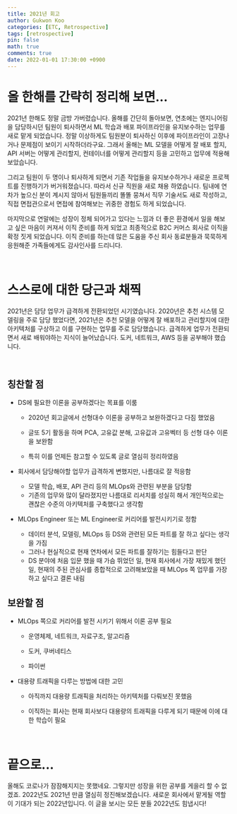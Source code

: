 ```yaml
---
title: 2021년 회고
author: Gukwon Koo
categories: [ETC, Retrospective]
tags: [retrospective]
pin: false
math: true
comments: true
date: 2022-01-01 17:30:00 +0900
---
```


# 올 한해를 간략히 정리해 보면...

2021년 한해도 정말 금방 가버렸습니다. 올해를 간단히 돌아보면, 연초에는 엔지니어링을 담당하시던 팀원이 퇴사하면서 ML 학습과 배포 파이프라인을 유지보수하는 업무를 새로 맡게 되었습니다. 정말 이상하게도 팀원분이 퇴사하신 이후에 파이프라인이 고장나거나 문제점이 보이기 시작하더라구요. 그래서 올해는 ML 모델을 어떻게 잘 배포 할지, API 서버는 어떻게 관리할지, 컨테이너를 어떻게 관리할지 등을 고민하고 업무에 적용해 보았습니다. 

그리고 팀원이 두 명이나 퇴사하게 되면서 기존 작업들을 유지보수하거나 새로운 프로젝트를 진행하기가 버거워졌습니다. 따라서 신규 직원을 새로 채용 하였습니다. 팀내에 연차가 높으신 분이 계시지 않아서 팀원들끼리 똘똘 뭉쳐서 직무 기술서도 새로 작성하고, 직접 면접관으로서 면접에 참여해보는 귀중한 경험도 하게 되었습니다.

마지막으로 연말에는 성장이 정체 되어가고 있다는 느낌과 더 좋은 환경에서 일을 해보고 싶은 마음이 커져서 이직 준비를 하게 되었고 최종적으로 B2C 커머스 회사로 이직을 확정 짓게 되었습니다. 이직 준비를 하는데 많은 도움을 주신 회사 동료분들과 묵묵하게 응원해준 가족들에게도 감사인사를 드리니다.

<br>

# 스스로에 대한 당근과 채찍

2021년은 담당 업무가 급격하게 전환되었던 시기였습니다. 2020년은 추천 시스템 모델링을 주로 담당 했었다면, 2021년은 추천 모델을 어떻게 잘 배포하고 관리할지에 대한 아키텍처를 구상하고 이를 구현하는 업무를 주로 담당했습니다. 급격하게 업무가 전환되면서 새로 배워야하는 지식이 늘어났습니다. 도커, 네트워크, AWS 등을 공부해야 했습니다.

<br>

## 칭찬할 점

- DS에 필요한 이론을 공부하겠다는 목표를 이룸
  
  - 2020년 회고글에서 선형대수 이론을 공부하고 보완하겠다고 다짐 했었음
  
  - 글또 5기 활동을 하며 PCA, 고유값 분해, 고유값과 고유벡터 등 선형 대수 이론을 보완함
  
  - 특히 이를 언제든 참고할 수 있도록 글로 열심히 정리하였음

- 회사에서 담당해야할 업무가 급격하게 변했지만, 나름대로 잘 적응함
  
  - 모델 학습, 배포, API 관리 등의 MLOps와 관련된 부분을 담당함
  - 기존의 업무와 많이 달라졌지만 나름대로 리서치를 성실히 해서 개인적으로는 괜찮은 수준의 아키텍처를 구축했다고 생각함

- MLOps Engineer 또는 ML Engineer로 커리어를 발전시키기로 정함
  
  - 데이터 분석, 모델링, MLOps 등 DS와 관련된 모든 파트를 잘 하고 싶다는 생각을 가짐
  - 그러나 현실적으로 현재 연차에서 모든 파트를 잘하기는 힘들다고 판단
  - DS 분야에 처음 입문 했을 때 가슴 뛰었던 일, 현재 회사에서 가장 재밌게 했던 일, 현재의 주된 관심사를 종합적으로 고려해보았을 때 MLOps 쪽 업무를 가장 하고 싶다고 결론 내림



## 보완할 점

- MLOps 쪽으로 커리어를 발전 시키기 위해서 이론 공부 필요
  
  - 운영체제, 네트워크, 자료구조, 알고리즘
  
  - 도커, 쿠버네티스
  
  - 파이썬

- 대용량 트래픽을 다루는 방법에 대한 고민
  
  - 아직까지 대용량 트래픽을 처리하는 아키텍처를 다뤄보진 못했음
  
  - 이직하는 회사는 현재 회사보다 대용량의 트래픽을 다루게 되기 때문에 이에 대한 학습이 필요

<br>

# 끝으로...

올해도 코로나가 잠잠해지지는 못했네요. 그렇지만 성장을 위한 공부를 게을리 할 수 없겠죠. 2022년도 2021년 만큼 열심히 정진해보겠습니다. 새로운 회사에서 맡게될 역할이 기대가 되는 2022년입니다. 이 글을 보시는 모든 분들 2022년도 힘냅시다!